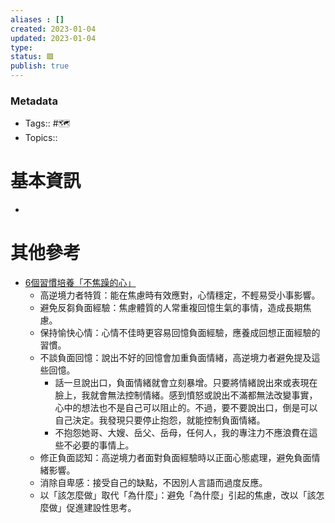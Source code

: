 ```yaml
---
aliases : []
created: 2023-01-04
updated: 2023-01-04
type: 
status: 🟩
publish: true
---
```

### Metadata
- Tags:: #🗺️
- Topics:: 

# 基本資訊
- 
# 其他參考
-  [6個習慣培養「不焦躁的心」](https://buzzorange.com/techorange/2024/07/17/6-habits-help-you-to-calm-down/)
	- 高逆境力者特質：能在焦慮時有效應對，心情穩定，不輕易受小事影響。
	- 避免反芻負面經驗：焦慮體質的人常重複回憶生氣的事情，造成長期焦慮。
	- 保持愉快心情：心情不佳時更容易回憶負面經驗，應養成回想正面經驗的習慣。
	- 不談負面回憶：說出不好的回憶會加重負面情緒，高逆境力者避免提及這些回憶。
		- 話一旦說出口，負面情緒就會立刻暴增。只要將情緒說出來或表現在臉上，我就會無法控制情緒。感到憤怒或說出不滿都無法改變事實，心中的想法也不是自己可以阻止的。不過，要不要說出口，倒是可以自己決定。我發現只要停止抱怨，就能控制負面情緒。
		- 不抱怨她哥、大嫂、岳父、岳母，任何人，我的專注力不應浪費在這些不必要的事情上。
	- 修正負面認知：高逆境力者面對負面經驗時以正面心態處理，避免負面情緒影響。
	- 消除自卑感：接受自己的缺點，不因別人言語而過度反應。
	- 以「該怎麼做」取代「為什麼」：避免「為什麼」引起的焦慮，改以「該怎麼做」促進建設性思考。
